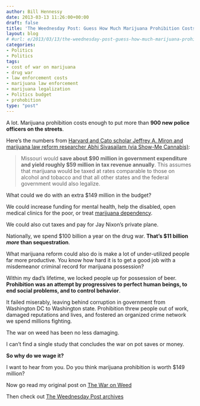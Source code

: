 ```yaml
---
author: Bill Hennessy
date: 2013-03-13 11:26:00+00:00
draft: false
title: 'The Weednesday Post: Guess How Much Marijuana Prohibition Costs Missouri'
layout: blog
# #url: e/2013/03/13/the-weednesday-post-guess-how-much-marijuana-prohibition-cost-missouri/
categories:
- Politics
- Politics
tags:
- cost of war on marijuana
- drug war
- law enforcement costs
- marijuana law enforcement
- marijuana legalization
- Politics budget
- prohobition
type: "post"
---
```


A lot. Marijuana prohibition costs enough to put more than **900 new police officers on the streets**.

Here’s the numbers from [Harvard and Cato scholar Jeffrey A. Miron and marijuana law reform researcher Abhi Sivasailam (via Show-Me Cannabis)](https://show-mecannabis.com/budgetary-implications-legalizing-marijuana-missouri/):



> Missouri would **save about $90 million in government expenditure and yield roughly $59 million in tax revenue annually**. This assumes that marijuana would be taxed at rates comparable to those on alcohol and tobacco and that all other states and the federal government would also legalize.



What could we do with an extra $149 million in the budget?

We could increase funding for mental health, help the disabled, open medical clinics for the poor, or treat [marijuana dependency](https://www.dependency.net/learn/marijuana/).

We could also cut taxes and pay for Jay Nixon’s private plane.

Nationally, we spend $100 billion a year on the drug war. **That’s $11 billion _more_ than sequestration**.

What marijuana reform could also do is make a lot of under-utilized people far more productive. You know how hard it is to get a good job with a misdemeanor criminal record for marijuana possession?

Within my dad’s lifetime, we locked people up for possession of beer. **Prohibition was an attempt by progressives to perfect human beings, to end social problems, and to control behavior**.

It failed miserably, leaving behind corruption in government from Washington DC to Washington state. Prohibition threw people out of work, damaged reputations and lives, and fostered an organized crime network we spend millions fighting.

The war on weed has been no less damaging.

I can’t find a single study that concludes the war on pot saves or money.

**So why do we wage it?**

I want to hear from you. Do you think marijuana prohibition is worth $149 million?

Now go read my original post on [The War on Weed](https://hennessysview.com/2013/01/01/its-time-to-end-war-on-weed/)

Then check out [The Weednesday Post archives](https://hennessysview.com/category/the-weednesday-post/)
